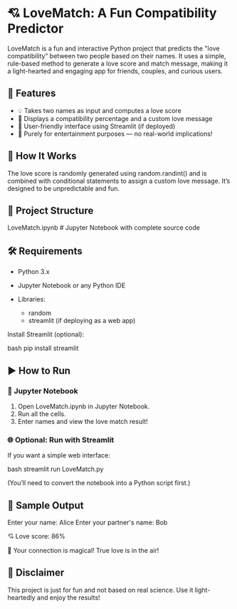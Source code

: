 # 💘 LoveMatch: A Fun Compatibility Predictor

LoveMatch is a fun and interactive Python project that predicts the "love compatibility" between two people based on their names. It uses a simple, rule-based method to generate a love score and match message, making it a light-hearted and engaging app for friends, couples, and curious users.

## 🚀 Features

* 💡 Takes two names as input and computes a love score
* 💬 Displays a compatibility percentage and a custom love message
* 🎨 User-friendly interface using Streamlit (if deployed)
* 🤗 Purely for entertainment purposes — no real-world implications!

## 🧠 How It Works

The love score is randomly generated using random.randint() and is combined with conditional statements to assign a custom love message. It’s designed to be unpredictable and fun.

## 📁 Project Structure


LoveMatch.ipynb        # Jupyter Notebook with complete source code


## 🛠 Requirements

* Python 3.x
* Jupyter Notebook or any Python IDE
* Libraries:

  * random
  * streamlit (if deploying as a web app)

Install Streamlit (optional):

bash
pip install streamlit


## ▶ How to Run

### 🧪 Jupyter Notebook

1. Open LoveMatch.ipynb in Jupyter Notebook.
2. Run all the cells.
3. Enter names and view the love match result!

### 🌐 Optional: Run with Streamlit

If you want a simple web interface:

bash
streamlit run LoveMatch.py


(You’ll need to convert the notebook into a Python script first.)

## 🎯 Sample Output


Enter your name: Alice
Enter your partner's name: Bob

💘 Love score: 86%

💬 Your connection is magical! True love is in the air!


## 📌 Disclaimer

This project is just for fun and not based on real science. Use it light-heartedly and enjoy the results!
